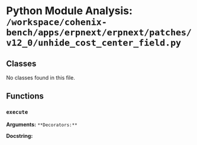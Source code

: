 # Python Module Analysis: `/workspace/cohenix-bench/apps/erpnext/erpnext/patches/v12_0/unhide_cost_center_field.py`

## Classes

No classes found in this file.


## Functions

### `execute`
**Arguments:** ``
**Decorators:** ``

**Docstring:**
```

```

